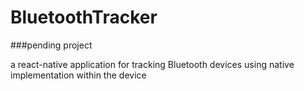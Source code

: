 # BluetoothTracker
###pending project  

a react-native application for tracking Bluetooth devices using native implementation within the device
